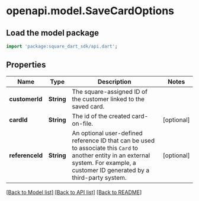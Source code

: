 # openapi.model.SaveCardOptions

## Load the model package
```dart
import 'package:square_dart_sdk/api.dart';
```

## Properties
Name | Type | Description | Notes
------------ | ------------- | ------------- | -------------
**customerId** | **String** | The square-assigned ID of the customer linked to the saved card. | 
**cardId** | **String** | The id of the created card-on-file. | [optional] 
**referenceId** | **String** | An optional user-defined reference ID that can be used to associate this `Card` to another entity in an external system. For example, a customer ID generated by a third-party system. | [optional] 

[[Back to Model list]](../README.md#documentation-for-models) [[Back to API list]](../README.md#documentation-for-api-endpoints) [[Back to README]](../README.md)


